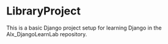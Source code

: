 # LibraryProject
This is a basic Django project setup for learning Django in the Alx_DjangoLearnLab repository.